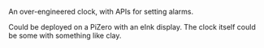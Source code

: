 An over-engineered clock, with APIs for setting alarms.

Could be deployed on a PiZero with an eInk display. The clock itself could be some with something like clay.
